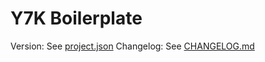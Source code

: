 # Y7K Boilerplate

Version: See [project.json](project.json)
Changelog: See [CHANGELOG.md](CHANGELOG.md)
